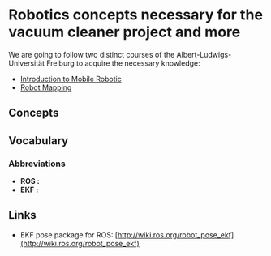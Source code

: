 # Robotics concepts necessary for the vacuum cleaner project and more

We are going to follow two distinct courses of the Albert-Ludwigs-Universität Freiburg to acquire the necessary knowledge:

- [Introduction to Mobile Robotic](http://ais.informatik.uni-freiburg.de/teaching/ss19/robotics/)
- [Robot Mapping](http://ais.informatik.uni-freiburg.de/teaching/ws18/mapping/)

## Concepts

## Vocabulary

### Abbreviations

- __ROS :__
- __EKF :__

## Links

- EKF pose package for ROS: [http://wiki.ros.org/robot_pose_ekf](http://wiki.ros.org/robot_pose_ekf)